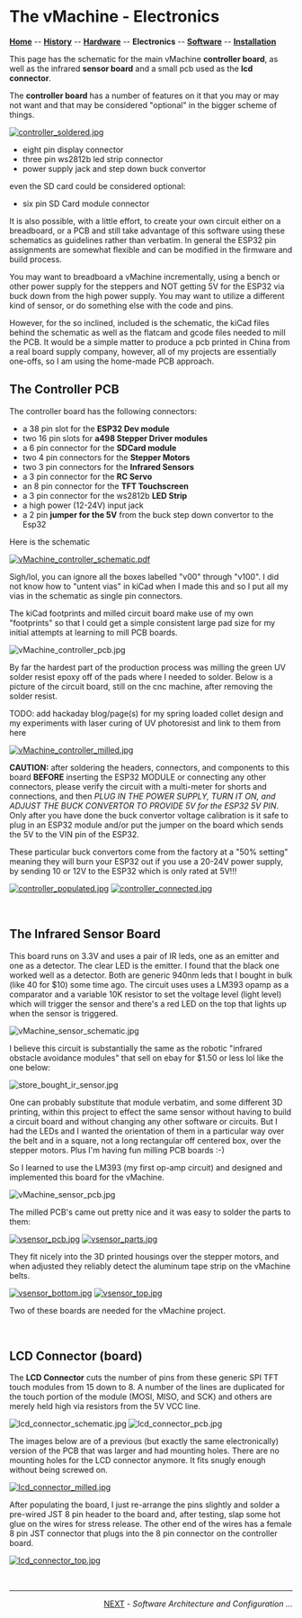 # The vMachine - Electronics

**[Home](readme.md)** --
**[History](history.md)** --
**[Hardware](hardware.md)** --
**Electronics** --
**[Software](software.md)** --
**[Installation](installation.md)**


This page has the schematic for the main vMachine **controller board**, as well
as the infrared **sensor board** and a small pcb used as the **lcd connector**.

The **controller board** has a number of features on it that you may or may not
want and that may be considered "optional" in the bigger scheme of things.

[![controller_soldered.jpg](images/controller_soldered.jpg)](images/controller_soldered_large.jpg)


- eight pin display connector
- three pin ws2812b led strip connector
- power supply jack and step down buck convertor

even the SD card could be considered optional:

- six pin SD Card module connector

It is also possible, with a little effort, to create your own
circuit either on a breadboard, or a PCB and still take advantage
of this software using these schematics as guidelines rather than
verbatim.  In general the ESP32 pin assignments are somewhat flexible
and can be modified in the firmware and build process.

You may want to breadboard a vMachine incrementally, using a bench or
other power supply for the steppers and NOT getting 5V for the
ESP32 via buck down from the high power supply.  You may want
to utilize a different kind of sensor, or do something else with
the code and pins.

However, for the so inclined, included is the schematic, the kiCad
files behind the schematic as well as the flatcam and gcode files
needed to mill the PCB.  It would be a simple matter to produce a
pcb printed in China from a real board supply company, however, all
of my projects are essentially one-offs, so I am using the home-made
PCB approach.



## The Controller PCB

The controller board has the following connectors:

- a 38 pin slot for the **ESP32 Dev module**
- two 16 pin slots for **a498 Stepper Driver modules**
- a 6 pin connector for the **SDCard module**
- two 4 pin connectors for the **Stepper Motors**
- two 3 pin connectors for the **Infrared Sensors**
- a 3 pin connector for the **RC Servo**
- an 8 pin connector for the **TFT Touchscreen**
- a 3 pin connector for the ws2812b **LED Strip**
- a high power (12-24V) input jack
- a 2 pin **jumper for the 5V** from the buck step down convertor to the Esp32

Here is the schematic

[![vMachine_controller_schematic.pdf](images/vMachine_controller_schematic.jpg)](images/vMachine_controller_schematic.pdf)


Sigh/lol, you can ignore all the boxes labelled "v00" through "v100".
I did not know how to "untent vias" in kiCad when I made this and so
I put all my vias in the schematic as single pin connectors.

The kiCad footprints and milled circuit board make use of my own "footprints" so that
I could get a simple consistent large pad size for my initial attempts at learning
to mill PCB boards.

![vMachine_controller_pcb.jpg](images/vMachine_controller_pcb.jpg)

By far the hardest part of the production process was milling the green UV solder
resist epoxy off of the pads where I needed to solder.  Below is a picture of the circuit
board, still on the cnc machine, after removing the solder resist.

TODO: add hackaday blog/page(s) for
my spring loaded collet design and
my experiments with laser curing of UV photoresist and
link to them from here

[![vMachine_controller_milled.jpg](images/vMachine_controller_milled_resized.jpg)](images/vMachine_controller_milled.jpg)


**CAUTION:** after soldering the headers, connectors, and components
to this board
**BEFORE** inserting the ESP32 MODULE or connecting any other connectors,
please verify the circuit with a multi-meter for shorts and connections,
and then *PLUG IN THE POWER SUPPLY, TURN IT ON, and *ADJUST THE BUCK
CONVERTOR* TO PROVIDE 5V for the ESP32 5V PIN*.
Only after you have done the buck convertor voltage calibration
is it safe to plug in an ESP32 module and/or put the jumper on
the board which sends the 5V to the VIN pin of the ESP32.

These particular buck convertors come from the factory at
a "50% setting" meaning they will burn your ESP32 out if
you use a 20-24V power supply, by sending 10 or 12V to the
ESP32 which is only rated at 5V!!!


[![controller_populated.jpg](images/controller_populated.jpg)](images/controller_populated_large.jpg)
[![controller_connected.jpg](images/controller_connected.jpg)](images/controller_connected_large.jpg)


<br>

## The Infrared Sensor Board

This board runs on 3.3V and uses a pair of IR leds, one as an emitter and one
as a detector. The clear LED is the emitter.  I found that the black one worked well as
a detector. Both are generic 940nm leds that I bought in bulk (like 40 for $10)
some time ago.   The circuit uses uses a LM393 opamp as a comparator and
a variable 10K resistor to set the voltage level (light level) which will
trigger the sensor and there's a red LED on the top that lights up when the
sensor is triggered.

![vMachine_sensor_schematic.jpg](images/vMachine_sensor_schematic.jpg)

I believe this circuit is substantially the same as the robotic "infrared
obstacle avoidance modules" that sell on ebay for $1.50 or less lol like
the one below:

![store_bought_ir_sensor.jpg](images/store_bought_ir_sensor.jpg)

One can probably substitute that module verbatim, and some different 3D printing,
within this project to effect the same sensor without having to build a circuit board
and without changing any other software or circuits.  But I had the LEDs and I wanted
the orientation of them in a particular way over the belt and in a square, not a long
rectangular off centered box, over the stepper motors. Plus I'm having fun milling
PCB boards :-)

So I learned to use the LM393 (my first op-amp circuit) and designed and
implemented this board for the vMachine.

![vMachine_sensor_pcb.jpg](images/vMachine_sensor_pcb.jpg)

The milled PCB's came out pretty nice and it was easy to solder the parts to them:

[![vsensor_pcb.jpg](images/vsensor_pcb_resized.jpg)](images/vsensor_pcb.jpg)
[![vsensor_parts.jpg](images/vsensor_parts_resized.jpg)](images/vsensor_parts.jpg)

They fit nicely into the 3D printed housings over the stepper motors,
and when adjusted they reliably detect the aluminum tape strip on the
vMachine belts.


[![vsensor_bottom.jpg](images/vsensor_bottom_resized.jpg)](images/vsensor_bottom.jpg)
[![vsensor_top.jpg](images/vsensor_top_resized.jpg)](images/vsensor_top.jpg)

Two of these boards are needed for the vMachine project.

<br>

## LCD Connector (board)

The **LCD Connector** cuts the number of pins from these generic SPI TFT touch
modules from 15 down to 8.   A number of the lines are duplicated for the
touch portion of the module (MOSI, MISO, and SCK) and others are merely held
high via resistors from the 5V VCC line.

![lcd_connector_schematic.jpg](images/lcd_connector_schematic.jpg)
![lcd_connector_pcb.jpg](images/lcd_connector_pcb.jpg)

The images below are of a previous (but exactly the same electronically) version
of the PCB that was larger and had mounting holes.  There are no mounting holes
for the LCD connector anymore.  It fits snugly enough without being screwed on.

[![lcd_connector_milled.jpg](images/lcd_connector_milled_resized.jpg)](images/lcd_connector_milled.jpg)

After populating the board, I just re-arrange the pins slightly and
solder a pre-wired JST 8 pin header to the board and, after testing,
slap some hot glue on the wires  for stress release.  The other end
of the wires has a female 8 pin JST connector that plugs into the 8 pin
connector on the controller board.

[![lcd_connector_top.jpg](images/lcd_connector_top_resized.jpg)](images/lcd_connector_top.jpg)



<br>
<hr>
<div style="text-align: right">
<a href='software.md'>NEXT</a><i> - Software Architecture and Configuration ...</i>
</div>
